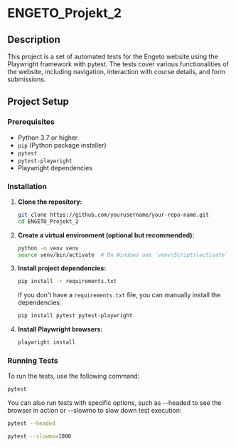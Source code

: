 # ENGETO_Projekt_2


## Description

This project is a set of automated tests for the Engeto website using the Playwright framework with pytest. The tests cover various functionalities of the website, including navigation, interaction with course details, and form submissions.

## Project Setup

### Prerequisites

- Python 3.7 or higher
- `pip` (Python package installer)
- `pytest`
- `pytest-playwright`
- Playwright dependencies

### Installation

1. **Clone the repository:**

    ```bash
    git clone https://github.com/yourusername/your-repo-name.git
    cd ENGETO_Projekt_2
    ```

2. **Create a virtual environment (optional but recommended):**

    ```bash
    python -m venv venv
    source venv/bin/activate  # On Windows use `venv\Scripts\activate`
    ```

3. **Install project dependencies:**

    ```bash
    pip install -r requirements.txt
    ```

    If you don't have a `requirements.txt` file, you can manually install the dependencies:

    ```bash
    pip install pytest pytest-playwright
    ```

4. **Install Playwright browsers:**

    ```bash
    playwright install
    ```

### Running Tests

To run the tests, use the following command:

```bash
pytest
```

You can also run tests with specific options, such as --headed to see the browser in action or --slowmo to slow down test execution:

```bash
pytest --headed

pytest --slowmo=1000
```
